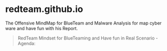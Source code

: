 # redteam.github.io
The Offensive MindMap for BlueTeam and Malware Analysis for map cyber ware and have fun with his Report.
> RedTeam Mindset for BlueTeaming and Have fun in Real Scenario - Agenda: 

